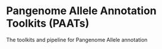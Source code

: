 # Pangenome Allele Annotation Toolkits (PAATs)
The toolkits and pipeline for Pangenome Allele annotation

